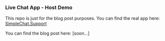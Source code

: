 ### Live Chat App - Host Demo

This repo is just for the blog post purposes.
You can find the real app here: [SimpleChat.Support](https://github.com/juliancwirko/s-chat-app)

You can find the blog post here: [soon...]